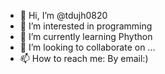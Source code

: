 - 👋 Hi, I’m @tdujh0820
- 👀 I’m interested in programming
- 🌱 I’m currently learning Phython
- 💞️ I’m looking to collaborate on ...
- 📫 How to reach me: By email:)

<!---
tdujh0820/tdujh0820 is a ✨ special ✨ repository because its `README.md` (this file) appears on your GitHub profile.
You can click the Preview link to take a look at your changes.
--->
